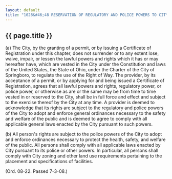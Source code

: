 ---
layout: default 
title: "1028&#46;48 RESERVATION OF REGULATORY AND POLICE POWERS TO CITY&#46;"---

{{ page.title }}
----------------

​(a) The City, by the granting of a permit, or by issuing a Certificate
of Registration under this chapter, does not surrender or to any extent
lose, waive, impair, or lessen the lawful powers and rights which it has
or may hereafter have, which are vested in the City under the
Constitution and laws of the United States, the State of Ohio, under the
Charter of the City of Springboro, to regulate the use of the Right of
Way. The provider, by its acceptance of a permit, or by applying for and
being issued a Certificate of Registration, agrees that all lawful
powers and rights, regulatory power, or police power, or otherwise as
are or the same may be from time to time vested in or reserved to the
City, shall be in full force and effect and subject to the exercise
thereof by the City at any time. A provider is deemed to acknowledge
that its rights are subject to the regulatory and police powers of the
City to adopt and enforce general ordinances necessary to the safety and
welfare of the public and is deemed to agree to comply with all
applicable general laws enacted by the City pursuant to such powers.

​(b) All person's rights are subject to the police powers of the City to
adopt and enforce ordinances necessary to protect the health, safety,
and welfare of the public. All persons shall comply with all applicable
laws enacted by City pursuant to its police or other powers. In
particular, all persons shall comply with City zoning and other land use
requirements pertaining to the placement and specifications of
facilities.

(Ord. 08-22. Passed 7-3-08.)
